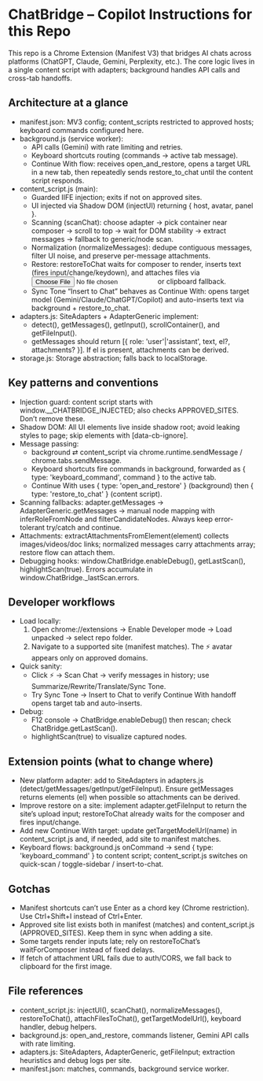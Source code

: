 # ChatBridge – Copilot Instructions for this Repo

This repo is a Chrome Extension (Manifest V3) that bridges AI chats across platforms (ChatGPT, Claude, Gemini, Perplexity, etc.). The core logic lives in a single content script with adapters; background handles API calls and cross-tab handoffs.

## Architecture at a glance
- manifest.json: MV3 config; content_scripts restricted to approved hosts; keyboard commands configured here.
- background.js (service worker):
  - API calls (Gemini) with rate limiting and retries.
  - Keyboard shortcuts routing (commands → active tab message).
  - Continue With flow: receives open_and_restore, opens a target URL in a new tab, then repeatedly sends restore_to_chat until the content script responds.
- content_script.js (main):
  - Guarded IIFE injection; exits if not on approved sites.
  - UI injected via Shadow DOM (injectUI) returning { host, avatar, panel }.
  - Scanning (scanChat): choose adapter → pick container near composer → scroll to top → wait for DOM stability → extract messages → fallback to generic/node scan.
  - Normalization (normalizeMessages): dedupe contiguous messages, filter UI noise, and preserve per-message attachments.
  - Restore: restoreToChat waits for composer to render, inserts text (fires input/change/keydown), and attaches files via <input type=file> or clipboard fallback.
  - Sync Tone “Insert to Chat” behaves as Continue With: opens target model (Gemini/Claude/ChatGPT/Copilot) and auto-inserts text via background + restore_to_chat.
- adapters.js: SiteAdapters + AdapterGeneric implement:
  - detect(), getMessages(), getInput(), scrollContainer(), and getFileInput().
  - getMessages should return [{ role: 'user'|'assistant', text, el?, attachments? }]. If el is present, attachments can be derived.
- storage.js: Storage abstraction; falls back to localStorage.

## Key patterns and conventions
- Injection guard: content script starts with window.__CHATBRIDGE_INJECTED; also checks APPROVED_SITES. Don’t remove these.
- Shadow DOM: All UI elements live inside shadow root; avoid leaking styles to page; skip elements with [data-cb-ignore].
- Message passing:
  - background ⇄ content_script via chrome.runtime.sendMessage / chrome.tabs.sendMessage.
  - Keyboard shortcuts fire commands in background, forwarded as { type: 'keyboard_command', command } to the active tab.
  - Continue With uses { type: 'open_and_restore' } (background) then { type: 'restore_to_chat' } (content script).
- Scanning fallbacks: adapter.getMessages → AdapterGeneric.getMessages → manual node mapping with inferRoleFromNode and filterCandidateNodes. Always keep error-tolerant try/catch and continue.
- Attachments: extractAttachmentsFromElement(element) collects images/videos/doc links; normalized messages carry attachments array; restore flow can attach them.
- Debugging hooks: window.ChatBridge.enableDebug(), getLastScan(), highlightScan(true). Errors accumulate in window.ChatBridge._lastScan.errors.

## Developer workflows
- Load locally:
  1) Open chrome://extensions → Enable Developer mode → Load unpacked → select repo folder.
  2) Navigate to a supported site (manifest matches). The ⚡ avatar appears only on approved domains.
- Quick sanity:
  - Click ⚡ → Scan Chat → verify messages in history; use Summarize/Rewrite/Translate/Sync Tone.
  - Try Sync Tone → Insert to Chat to verify Continue With handoff opens target tab and auto-inserts.
- Debug:
  - F12 console → ChatBridge.enableDebug() then rescan; check ChatBridge.getLastScan().
  - highlightScan(true) to visualize captured nodes.

## Extension points (what to change where)
- New platform adapter: add to SiteAdapters in adapters.js (detect/getMessages/getInput/getFileInput). Ensure getMessages returns elements (el) when possible so attachments can be derived.
- Improve restore on a site: implement adapter.getFileInput to return the site’s upload input; restoreToChat already waits for the composer and fires input/change.
- Add new Continue With target: update getTargetModelUrl(name) in content_script.js and, if needed, add site to manifest matches.
- Keyboard flows: background.js onCommand → send { type: 'keyboard_command' } to content script; content_script.js switches on quick-scan / toggle-sidebar / insert-to-chat.

## Gotchas
- Manifest shortcuts can’t use Enter as a chord key (Chrome restriction). Use Ctrl+Shift+I instead of Ctrl+Enter.
- Approved site list exists both in manifest (matches) and content_script.js (APPROVED_SITES). Keep them in sync when adding a site.
- Some targets render inputs late; rely on restoreToChat’s waitForComposer instead of fixed delays.
- If fetch of attachment URL fails due to auth/CORS, we fall back to clipboard for the first image.

## File references
- content_script.js: injectUI(), scanChat(), normalizeMessages(), restoreToChat(), attachFilesToChat(), getTargetModelUrl(), keyboard handler, debug helpers.
- background.js: open_and_restore, commands listener, Gemini API calls with rate limiting.
- adapters.js: SiteAdapters, AdapterGeneric, getFileInput; extraction heuristics and debug logs per site.
- manifest.json: matches, commands, background service worker.
